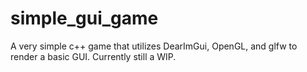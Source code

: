 # simple_gui_game
A very simple c++ game that utilizes DearImGui, OpenGL, and glfw to render a basic GUI. Currently still a WIP.
